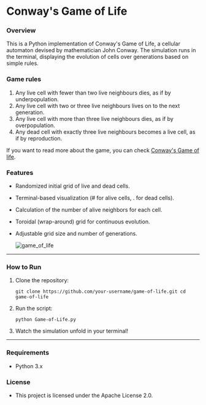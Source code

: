 # Conway's Game of Life

### Overview
This is a Python implementation of Conway's Game of Life, a cellular automaton devised by mathematician John Conway. The simulation runs in the terminal, displaying the evolution of cells over generations based on simple rules.


### Game rules
1. Any live cell with fewer than two live neighbours dies, as if by underpopulation.
2. Any live cell with two or three live neighbours lives on to the next generation.
3. Any live cell with more than three live neighbours dies, as if by overpopulation.
4. Any dead cell with exactly three live neighbours becomes a live cell, as if by reproduction.

If you want to read more about the game, you can check [Conway's Game of life](https://en.wikipedia.org/wiki/Conway%27s_Game_of_Life).


### Features
- Randomized initial grid of live and dead cells.
- Terminal-based visualization (# for alive cells, . for dead cells).
- Calculation of the number of alive neighbors for each cell.
- Toroidal (wrap-around) grid for continuous evolution.
- Adjustable grid size and number of generations.


  ![game_of_life](https://github.com/user-attachments/assets/b379a59b-bb8c-4da7-84ff-87f3da355a30)



------------------------------------------------

### How to Run
1. Clone the repository:
   
   `git clone https://github.com/your-username/game-of-life.git
cd game-of-life`

2. Run the script:
   
   `python Game-of-Life.py`

3. Watch the simulation unfold in your terminal!

----------------------------------------------

### Requirements
- Python 3.x

### License
- This project is licensed under the Apache License 2.0.
